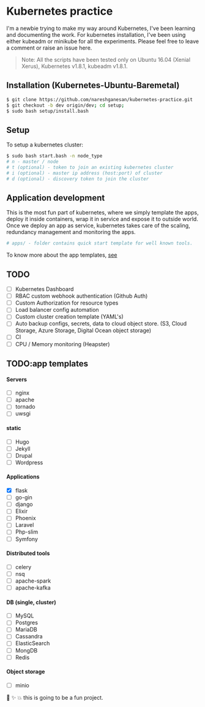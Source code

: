 # Kubernetes practice 

I'm a newbie trying to make my way around Kubernetes, I've been learning and documenting the work. 
For kubernetes installation, I've been using either kubeadm or minikube for all the experiments.
Please feel free to leave a comment or raise an issue here.

> Note: All the scripts have been tested only on Ubuntu 16.04 (Xenial Xerus), Kubernetes v1.8.1, kubeadm v1.8.1.

## Installation (Kubernetes-Ubuntu-Baremetal)

```bash
$ git clone https://github.com/nareshganesan/kubernetes-practice.git
$ git checkout -b dev origin/dev; cd setup;
$ sudo bash setup/install.bash
```

## Setup
To setup a kubernetes cluster:
```bash
$ sudo bash start.bash -n node_type
# n - master / node
# t (optional) - token to join an existing kubernetes cluster
# i (optional) - master ip address (host:port) of cluster
# d (optional) - discovery token to join the cluster
```


## Application development
This is the most fun part of kubernetes, where we simply template the apps, deploy it inside containers, wrap it in service and expose it to outside world. 
Once we deploy an app as service, kubernetes takes care of the scaling, redundancy management and monitoring the apps.

```bash
# apps/ - folder contains quick start template for well known tools.  
```

To know more about the app templates, [see](https://github.com/nareshganesan/kubernetes-practice/tree/dev/apps)

## TODO
- [ ] Kubernetes Dashboard
- [ ] RBAC custom webhook authentication (Github Auth)
- [ ] Custom Authorization for resource types 
- [ ] Load balancer config automation
- [ ] Custom cluster creation template (YAML's)
- [ ] Auto backup configs, secrets, data to cloud object store. (S3, Cloud Storage, Azure Storage, Digital Ocean object storage)
- [ ] CI
- [ ] CPU / Memory monitoring (Heapster)

## TODO:app templates

#### Servers 
- [ ] nginx
- [ ] apache
- [ ] tornado
- [ ] uwsgi

#### static
- [ ] Hugo
- [ ] Jekyll
- [ ] Drupal
- [ ] Wordpress

#### Applications
- [x] flask
- [ ] go-gin
- [ ] django
- [ ] Elixir
- [ ] Phoenix
- [ ] Laravel
- [ ] Php-slim
- [ ] Symfony

#### Distributed tools
- [ ] celery
- [ ] nsq
- [ ] apache-spark
- [ ] apache-kafka

#### DB (single, cluster)
- [ ] MySQL
- [ ] Postgres
- [ ] MariaDB
- [ ] Cassandra
- [ ] ElasticSearch
- [ ] MongDB
- [ ] Redis

#### Object storage
- [ ] minio


:tada: :sparkles: :boom: this is going to be a fun project.

